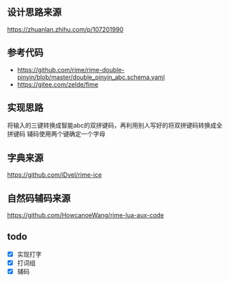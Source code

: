 ## 设计思路来源
https://zhuanlan.zhihu.com/p/107201990

## 参考代码
- https://github.com/rime/rime-double-pinyin/blob/master/double_pinyin_abc.schema.yaml
- https://gitee.com/zelde/fime

## 实现思路
将输入的三键转换成智能abc的双拼键码，再利用别人写好的将双拼键码转换成全拼键码
辅码使用两个键确定一个字母

## 字典来源
https://github.com/iDvel/rime-ice

## 自然码辅码来源
https://github.com/HowcanoeWang/rime-lua-aux-code

## todo
- [x] 实现打字
- [x] 打词组
- [x] 辅码
